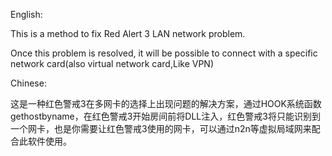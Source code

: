 English:


  This is a method to fix Red Alert 3 LAN network problem.
  
  Once this problem is resolved, it will be possible to connect with a specific network card(also virtual network card,Like VPN)
  
Chinese:

  这是一种红色警戒3在多网卡的选择上出现问题的解决方案，通过HOOK系统函数gethostbyname，在红色警戒3开始房间前将DLL注入，红色警戒3将只能识别到一个网卡，也是你需要让红色警戒3使用的网卡，可以通过n2n等虚拟局域网来配合此软件使用。
